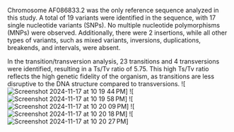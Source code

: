 Chromosome AF086833.2 was the only reference sequence analyzed in this study. A total of 19 variants were identified in the sequence, with 17 single nucleotide variants (SNPs). No multiple nucleotide polymorphisms (MNPs) were observed. Additionally, there were 2 insertions, while all other types of variants, such as mixed variants, inversions, duplications, breakends, and intervals, were absent.

In the transition/transversion analysis, 23 transitions and 4 transversions were identified, resulting in a Ts/Tv ratio of 5.75. This high Ts/Tv ratio reflects the high genetic fidelity of the organism, as transitions are less disruptive to the DNA structure compared to transversions.
![![Screenshot 2024-11-17 at 10 19 44 PM](https://github.com/user-attachments/assets/a25e06fc-d57a-4180-a428-6eaf7f9d14e2)]
![![Screenshot 2024-11-17 at 10 19 58 PM](https://github.com/user-attachments/assets/e0d3b640-ba08-48a1-98f0-75bc5c5b12a6)]
![![Screenshot 2024-11-17 at 10 20 09 PM](https://github.com/user-attachments/assets/4a70f0f4-a449-4eb8-962a-04a42d7ea9c1)]
![![Screenshot 2024-11-17 at 10 20 18 PM](https://github.com/user-attachments/assets/addd466b-fba8-450e-878c-a7d70cdf901d)]
![![Screenshot 2024-11-17 at 10 20 27 PM](https://github.com/user-attachments/assets/3c3be27b-619d-4f55-81e4-ca1bd1da4964)]
